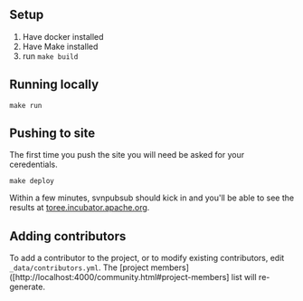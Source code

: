 <!--
{% comment %}
Licensed to the Apache Software Foundation (ASF) under one or more
contributor license agreements.  See the NOTICE file distributed with
this work for additional information regarding copyright ownership.
The ASF licenses this file to you under the Apache License, Version 2.0
(the "License"); you may not use this file except in compliance with
the License.  You may obtain a copy of the License at

http://www.apache.org/licenses/LICENSE-2.0

Unless required by applicable law or agreed to in writing, software
distributed under the License is distributed on an "AS IS" BASIS,
WITHOUT WARRANTIES OR CONDITIONS OF ANY KIND, either express or implied.
See the License for the specific language governing permissions and
limitations under the License.
{% endcomment %}
-->

## Setup

1. Have docker installed
2. Have Make installed
3. run `make build`

## Running locally

```
make run
```

## Pushing to site

The first time you push the site you will need be asked for your ceredentials.

```
make deploy
```

Within a few minutes, svnpubsub should kick in and you'll be able to
see the results at
[toree.incubator.apache.org](http://toree.incubator.apache.org/).

## Adding contributors

To add a contributor to the project, or to modify existing contributors,
edit `_data/contributors.yml`.
The [project members]([http://localhost:4000/community.html#project-members]
list will re-generate.
